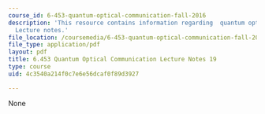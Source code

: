 ```yaml
---
course_id: 6-453-quantum-optical-communication-fall-2016
description: 'This resource contains information regarding  quantum optical communication:
  Lecture notes.'
file_location: /coursemedia/6-453-quantum-optical-communication-fall-2016/4c3540a214f0c7e6e56dcaf0f89d3927_MIT6_453F16_Lect19.pdf
file_type: application/pdf
layout: pdf
title: 6.453 Quantum Optical Communication Lecture Notes 19
type: course
uid: 4c3540a214f0c7e6e56dcaf0f89d3927

---
```

None